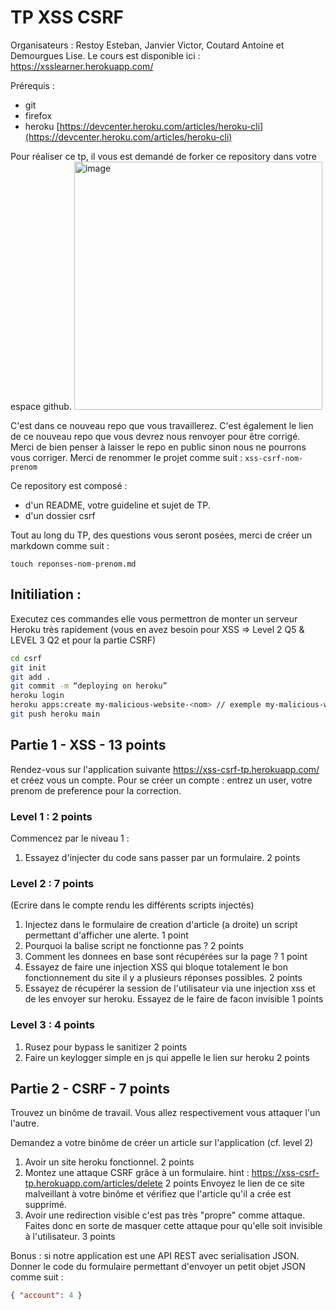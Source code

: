 # TP XSS CSRF
Organisateurs : Restoy Esteban, Janvier Victor, Coutard Antoine et Demourgues Lise.
Le cours est disponible ici : https://xsslearner.herokuapp.com/

Prérequis :
 - git
 - firefox
 - heroku [https://devcenter.heroku.com/articles/heroku-cli](https://devcenter.heroku.com/articles/heroku-cli)

Pour réaliser ce tp, il vous est demandé de forker ce repository dans votre espace github.
<img width="397" alt="image" src="https://user-images.githubusercontent.com/57868321/120502142-780b2480-c3c2-11eb-9b45-9bfcf2790067.png">

C'est dans ce nouveau repo que vous travaillerez. 
C'est également le lien de ce nouveau repo que vous devrez nous renvoyer pour être corrigé. 
Merci de bien penser à laisser le repo en public sinon nous ne pourrons vous corriger. 
Merci de renommer le projet comme suit : `xss-csrf-nom-prenom` 

Ce repository est composé :
 - d'un README, votre guideline et sujet de TP.
 - d'un dossier csrf

Tout au long du TP, des questions vous seront posées, merci de créer un markdown comme suit : 
```
touch reponses-nom-prenom.md
```
## Initiliation :

Executez ces commandes elle vous permettron de monter un serveur Heroku très rapidement (vous en avez besoin pour XSS => Level 2 Q5 & LEVEL 3 Q2 et pour la partie CSRF)

```zsh
cd csrf
git init
git add .
git commit -m “deploying on heroku” 
heroku login 
heroku apps:create my-malicious-website-<nom> // exemple my-malicious-website-restoy
git push heroku main
```

## Partie 1 - XSS - 13 points

Rendez-vous sur l'application suivante https://xss-csrf-tp.herokuapp.com/ et créez vous un compte. 
Pour se créer un compte : entrez un user, votre prenom de preference pour la correction.

### Level 1 : 2 points

Commencez par le niveau 1 : 
1. Essayez d'injecter du code sans passer par un formulaire.  2 points

### Level 2 : 7 points

(Ecrire dans le compte rendu les différents scripts injectés)
1. Injectez dans le formulaire de creation d'article (a droite) un script permettant d'afficher une alerte. 1 point
2. Pourquoi la balise script ne fonctionne pas ? 2 points 
3. Comment les donnees en base sont récupérées sur la page ? 1 point
4. Essayez de faire une injection XSS qui bloque totalement le bon fonctionnement du site il y a plusieurs réponses possibles. 2 points
5. Essayez de récupérer la session de l'utilisateur via une injection xss et de les envoyer sur heroku. Essayez de le faire de facon invisible  1 points

### Level 3 : 4 points

1. Rusez pour bypass le sanitizer 2 points
2. Faire un keylogger simple en js qui appelle le lien sur heroku  2 points

## Partie 2 - CSRF - 7 points

Trouvez un binôme de travail. Vous allez respectivement vous attaquer l'un l'autre.

Demandez a votre binôme de créer un article sur l'application (cf. level 2)

1. Avoir un site heroku fonctionnel. 2 points
2. Montez une attaque CSRF grâce à un formulaire. hint : https://xss-csrf-tp.herokuapp.com/articles/delete 2 points
Envoyez le lien de ce site malveillant à votre binôme et vérifiez que l'article qu'il a crée est supprimé.
4. Avoir une redirection visible c'est pas très "propre" comme attaque.
Faites donc en sorte de masquer cette attaque pour qu'elle soit invisible à l'utilisateur. 3 points

Bonus : si notre application est une API REST avec serialisation JSON. 
Donner le code du formulaire permettant d'envoyer un petit objet JSON comme suit :
```json
{ "account": 4 }
```
